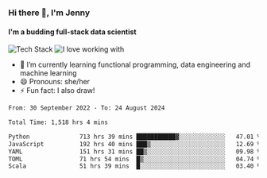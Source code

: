 ### Hi there 👋, I'm Jenny
#### I'm a budding full-stack data scientist

![Tech Stack](https://github-readme-tech-stack.vercel.app/api/cards?title=Tech+Stack&fontFamily=sans-serif&lineCount=2&theme=catppuccin_mocha&line1=python%2Cpython%2C3776AB%3Bscala%2Cscala%2CDC322F%3Bterraform%2Cterraform%2C844FBA%3Bpostgresql%2Cpostgres%2C4169E1%3B&line2=amazonwebservices%2Caws%2Cf5e0dc%3Bgooglecloud%2Cgcp%2C4285F4%3Bdocker%2Cdocker%2C2496ED%3Bpulumi%2Cpulumi%2C8A3391%3B)
![I love working with](https://github-readme-tech-stack.vercel.app/api/cards?title=I+love+working+with&fontFamily=san-serif&lineCount=3&theme=catppuccin_mocha&bg=%231e1e2e&badge=%23181825&border=%236c7086&titleColor=%2394e2d5&line1=fastapi%2Cfastapi%2C009688%3Bpydantic%2Cpydantic%2CE92063%3Brye%2Crye%2Cf5e0dc%3B&line2=apachespark%2Cspark%2CE25A1C%3Bpytorch%2Ctorch%2CEE4C2C%3B&line3=starship%2Cstarship%2CDD0B78%3Blazyvim%2Clazyvim%2C2E7DE9%3Barchlinux%2Carch%2C1793D1%3B)


- 🌱 I’m currently learning functional programming, data engineering and machine learning
- 😄 Pronouns: she/her 
- ⚡ Fun fact: I also draw! 

<!--START_SECTION:waka-->

```txt
From: 30 September 2022 - To: 24 August 2024

Total Time: 1,518 hrs 4 mins

Python              713 hrs 39 mins ███████████▓░░░░░░░░░░░░░   47.01 %
JavaScript          192 hrs 40 mins ███▒░░░░░░░░░░░░░░░░░░░░░   12.69 %
YAML                151 hrs 31 mins ██▒░░░░░░░░░░░░░░░░░░░░░░   09.98 %
TOML                71 hrs 54 mins  █▒░░░░░░░░░░░░░░░░░░░░░░░   04.74 %
Scala               51 hrs 39 mins  █░░░░░░░░░░░░░░░░░░░░░░░░   03.40 %
```

<!--END_SECTION:waka-->
